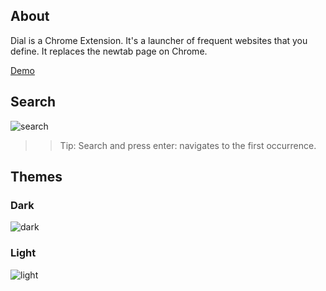 ## About

Dial is a Chrome Extension. It's a launcher of frequent websites that you define.
It replaces the newtab page on Chrome.

[Demo](http://singuerinc.github.io/dial/)

## Search
![search](https://dl.dropboxusercontent.com/u/311265/dial/search_anim.gif)

>> Tip: Search and press enter: navigates to the first occurrence.

## Themes
### Dark
![dark](https://dl.dropboxusercontent.com/u/311265/dial/theme_dark.png)

### Light
![light](https://dl.dropboxusercontent.com/u/311265/dial/theme_light.png)
